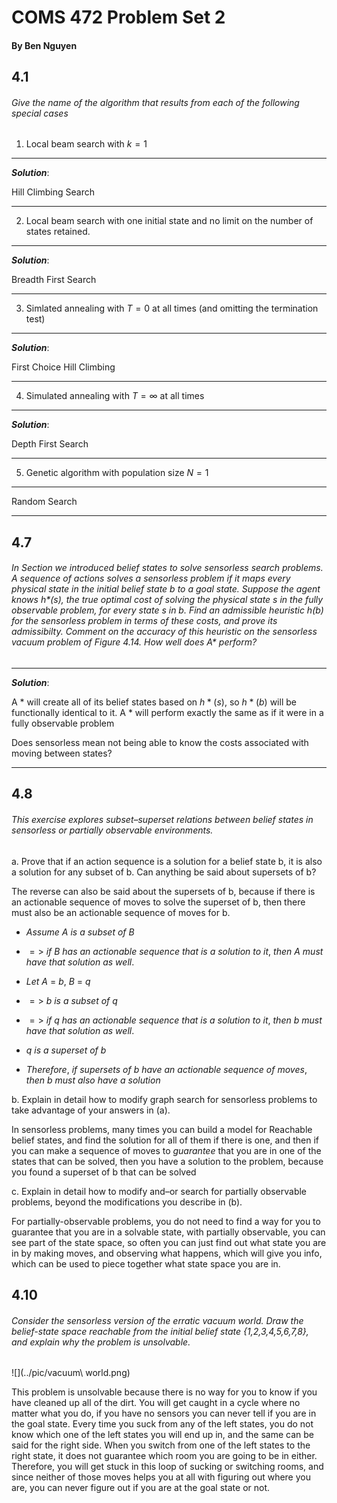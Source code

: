 # COMS 472 Problem Set 2

#### By Ben Nguyen

## 4.1

###### Give the name of the algorithm that results from each of the following special cases

1. Local beam search with $k = 1$

---

___Solution___:

Hill Climbing Search

---

2. Local beam search with one initial state and no limit on the number of states retained.

---

___Solution___:

Breadth First Search

---

3. Simlated annealing with $T = 0$ at all times (and omitting the termination test)

---

___Solution___:

First Choice Hill Climbing

---

4. Simulated annealing with $T = \infty$ at all times

---

___Solution___:

Depth First Search

---

5. Genetic algorithm with population size $N = 1$

---

Random Search

---

## 4.7

###### In Section  we introduced belief states to solve sensorless search problems. A sequence of actions solves a sensorless problem if it maps every physical state in the initial belief state b to a goal state. Suppose the agent knows h$\ast$(s), the true optimal cost of solving the physical state s in the fully observable problem, for every state s in b. Find an admissible heuristic h(b) for the sensorless problem in terms of these costs, and prove its admissibilty. Comment on the accuracy of this heuristic on the sensorless vacuum problem of Figure 4.14. How well does A$\ast$ perform?

---

___Solution___:

A $\ast$ will create all of its belief states based on $h\ast(s)$, so $h\ast(b)$ will be functionally identical to it. A $\ast$ will perform exactly the same as if it were in a fully observable problem

Does sensorless mean not being able to know the costs associated with moving between states?

---

## 4.8

###### This exercise explores subset–superset relations between belief states in sensorless or partially observable environments.

a. Prove that if an action sequence is a solution for a belief state b, it is also a solution for any subset of b. Can anything be said about supersets of b?

The reverse can also be said about the supersets of b, because if there is an actionable sequence of moves to solve the superset of b, then there must also be an actionable sequence of moves for b.

- $Assume$ $A$ $is$ $a$ $subset$ $of$ $B$

- $=>$ $if$ $B$ $has$ $an$ $actionable$ $sequence$ $that$ $is$ $a$ $solution$ $to$ $it$, $then$ $A$ $must$ $have$ $that$ $solution$ $as$ $well$.

- $Let$ $A$ $=$ $b,$ $B$ $=$ $q$

- $=>$ $b$ $is$ $a$ $subset$ $of$ $q$

- $=>$ $if$ $q$ $has$ $an$ $actionable$ $sequence$ $that$ $is$ $a$ $solution$ $to$ $it$, $then$ $b$ $must$ $have$ $that$ $solution$ $as$ $well$.

- $q$ $is$ $a$ $superset$ $of$ $b$

- $Therefore,$ $if$ $supersets$ $of$ $b$ $have$ $an$ $actionable$ $sequence$ $of$ $moves,$ $then$ $b$ $must$ $also$ $have$ $a$ $solution$

b. Explain in detail how to modify graph search for sensorless problems to take advantage of your answers in (a).

In sensorless problems, many times you can build a model for Reachable belief states, and find the solution for all of them if there is one, and then if you can make a sequence of moves to _guarantee_ that you are in one of the states that can be solved, then you have a solution to the problem, because you found a superset of b that can be solved

c. Explain in detail how to modify and–or search for partially observable problems, beyond the modifications you describe in (b).

For partially-observable problems, you do not need to find a way for you to guarantee that you are in a solvable state, with partially observable, you can see part of the state space, so often you can just find out what state you are in by making moves, and observing what happens, which will give you info, which can be used to piece together what state space you are in.

## 4.10

###### Consider the sensorless version of the erratic vacuum world. Draw the belief-state space reachable from the initial belief state {1,2,3,4,5,6,7,8}, and explain why the problem is unsolvable.

![](../pic/vacuum\ world.png)

  This problem is unsolvable because there is no way for you to know if you have cleaned up all of the dirt. You will get caught in a cycle where no matter what you do, if you have no sensors you can never tell if you are in the goal state. Every time you suck from any of the left states, you do not know which one of the left states you will end up in, and the same can be said for the right side. When you switch from one of the left states to the right state, it does not guarantee which room you are going to be in either. Therefore, you will get stuck in this loop of sucking or switching rooms, and since neither of those moves helps you at all with figuring out where you are, you can never figure out if you are at the goal state or not.
